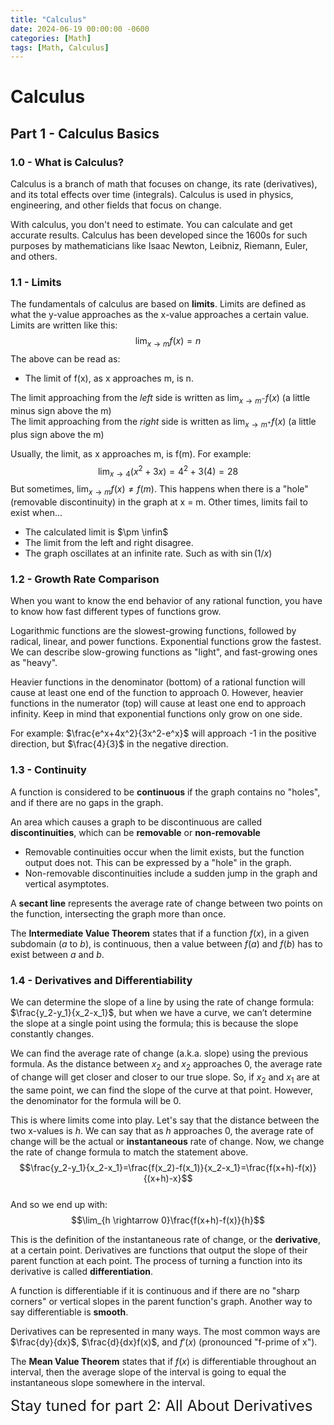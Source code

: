 ```yaml
---
title: "Calculus"
date: 2024-06-19 00:00:00 -0600
categories: [Math]
tags: [Math, Calculus]
---
```


# Calculus
## Part 1 - Calculus Basics
### 1.0 - What is Calculus?

Calculus is a branch of math that focuses on change, its rate (derivatives), and its total effects over time (integrals). Calculus is used in physics, engineering, and other fields  that focus on change.

With calculus, you don't need to estimate. You can calculate and get accurate results. Calculus has been developed since the 1600s for such purposes by mathematicians like Isaac Newton, Leibniz, Riemann, Euler, and others.

### 1.1 - Limits
The fundamentals of calculus are based on **limits**. Limits are defined as what the y-value approaches as the x-value approaches a certain value. Limits are written like this:
$$\lim_{x \rightarrow m} f(x) = n$$
The above can be read as:
- The limit of f(x), as x approaches m, is n.

The limit approaching from the *left* side is written as $\lim_{x \rightarrow m^-} f(x)$ (a little minus sign above the m)\
The limit approaching from the *right* side is written as $\lim_{x \rightarrow m^+} f(x)$ (a little plus sign above the m)

Usually, the limit, as x approaches m, is f(m). For example:
$$\lim_{x \rightarrow 4} (x^2 +3x)= 4^2+3(4)=28$$
But sometimes, $\lim_{x \rightarrow m} f(x) \not= f(m)$. This happens when there is a "hole" (removable discontinuity) in the graph at x = m. Other times, limits fail to exist when...
- The calculated limit is $\pm \infin$
- The limit from the left and right disagree.
- The graph oscillates at an infinite rate. Such as with $\sin(1/x)$

### 1.2 - Growth Rate Comparison
When you want to know the end behavior of any rational function, you have to know how fast different types of functions grow.

Logarithmic functions are the slowest-growing functions, followed by radical, linear, and power functions. Exponential functions grow the fastest. We can describe slow-growing functions  as "light", and fast-growing ones as "heavy".

Heavier functions in the denominator (bottom) of a rational function will cause at least one end of the function to approach 0. However, heavier functions in the numerator (top) will cause at least one end to approach infinity. Keep in mind that exponential functions only grow on one side.

For example: $\frac{e^x+4x^2}{3x^2-e^x}$ will approach -1 in the positive direction, but $\frac{4}{3}$ in the negative direction.
### 1.3 - Continuity

A function is considered to be **continuous** if the graph contains no "holes", and if there are no gaps in the graph. 

An area which causes a graph to be discontinuous are called **discontinuities**, which can be **removable** or **non-removable**
- Removable continuities occur when the limit exists, but the function output does not. This can be expressed by a "hole" in the graph.
- Non-removable discontinuities include a sudden jump in the graph and vertical asymptotes. 

A **secant line** represents the average rate of change between two points on the function, intersecting the graph more than once.

The **Intermediate Value Theorem** states that if a function $f(x)$, in a given subdomain ($a$ to $b$), is continuous, then a value between $f(a)$ and $f(b)$ has to exist between $a$ and $b$.

### 1.4 - Derivatives and Differentiability

We can determine the slope of a line by using the rate of change formula: $\frac{y_2-y_1}{x_2-x_1}$, but when we have a curve, we can’t determine the slope at a single point using the formula; this is because the slope constantly changes. 


We can find the average rate of change (a.k.a. slope) using the previous formula. As the distance between $x_2$ and $x_2$ approaches 0, the average rate of change will get closer and closer to our true slope. 
 So, if $x_2$ and $x_1$ are at the same point, we can find the slope of the curve at that point. However, the denominator for the formula will be 0.

 This is where limits come into play. Let's say that the distance between the two x-values is $h$. We can say that as $h$ approaches 0, the average rate of change will be the actual or **instantaneous** rate of change. Now, we change the rate of change formula to match the statement above.
 $$\frac{y_2-y_1}{x_2-x_1}=\frac{f(x_2)-f(x_1)}{x_2-x_1}=\frac{f(x+h)-f(x)}{(x+h)-x}$$  
 And so we end up with:
 $$\lim_{h \rightarrow 0}\frac{f(x+h)-f(x)}{h}$$ 

This is the definition of the instantaneous rate of change, or the  **derivative**, at a certain point. Derivatives are functions that output the slope of their parent function at each point. The process of turning a function into its derivative is called **differentiation**. 

A function is differentiable if it is continuous and if there are no "sharp corners" or vertical slopes in the parent function's graph. Another way to say differentiable is **smooth**.

Derivatives can be represented in many ways. The most common ways are $\frac{dy}{dx}$, $\frac{d}{dx}f(x)$, and $f'(x)$ (pronounced "f-prime of x").

The **Mean Value Theorem** states that if $f(x)$ is differentiable throughout an interval, then the average slope of the interval is going to equal the instantaneous slope somewhere in the interval.

<font size="5">Stay tuned for part 2: All About Derivatives</font>
